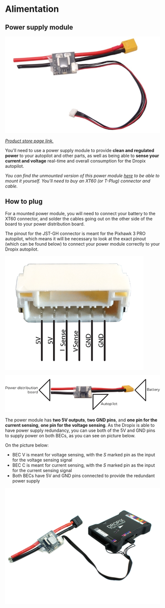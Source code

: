 # Alimentation

## Power supply module

![](../.gitbook/assets/alim.jpg)

[_Product store page link._](https://drotek.com/shop/en/home/809-voltage-current-53v-power-supply-mounted.html)

You'll need to use a power supply module to provide **clean and regulated power** to your autopilot and other parts, as well as being able to **sense your current and voltage** real-time and overall consumption for the Dropix autopilot.

_You can find the unmounted version of this power module_ [_here_](https://drotek.com/shop/en/home/806-voltage-current-power-supply.html) _to be able to mount it yourself. You'll need to buy an XT60 \(or T-Plug\) connector and cable._

## How to plug

For a mounted power module, you will need to connect your battery to the XT60 connector, and solder the cables going out on the other side of the board to your power distribution board.

The pinout for the JST-GH connector is meant for the Pixhawk 3 PRO autopilot, which means it will be necessary to look at the exact pinout \(which can be found below\) to connect your power module correctly to your Dropix autopilot.

![](../.gitbook/assets/pinoutacs.png)

![](../.gitbook/assets/acsplug.png)

The power module has **two 5V outputs**, **two GND pins**, and **one pin for the current sensing**, **one pin for the voltage sensing**. As the Dropix is able to have power supply redundancy, you can use both of the 5V and GND pins to supply power on both BECs, as you can see on picture below.

On the picture below:

* BEC V is meant for voltage sensing, with the _S_ marked pin as the input for the voltage sensing signal
* BEC C is meant for current sensing, with the _S_ marked pin as the input for the current sensing signal
* Both BECs have 5V and GND pins connected to provide the redundant power supply

![](../.gitbook/assets/dropix-plug-to-voltage-current-mounted-drotek.png)

